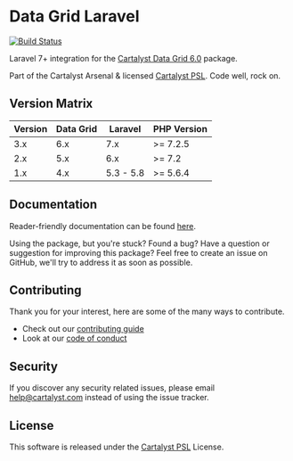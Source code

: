 # Data Grid Laravel

[![Build Status][icon-travis]][link-travis]

Laravel 7+ integration for the [Cartalyst Data Grid 6.0](https://cartalyst.com/manual/data-grid/6.0) package.

Part of the Cartalyst Arsenal & licensed [Cartalyst PSL](LICENSE). Code well, rock on.

## Version Matrix

Version | Data Grid | Laravel   | PHP Version
------- | --------- | --------- | ------------
3.x     | 6.x       | 7.x       | >= 7.2.5
2.x     | 5.x       | 6.x       | >= 7.2
1.x     | 4.x       | 5.3 - 5.8 | >= 5.6.4

## Documentation

Reader-friendly documentation can be found [here][link-docs].

Using the package, but you're stuck? Found a bug? Have a question or suggestion for improving this package? Feel free to create an issue on GitHub, we'll try to address it as soon as possible.

## Contributing

Thank you for your interest, here are some of the many ways to contribute.

- Check out our [contributing guide](/.github/CONTRIBUTING.md)
- Look at our [code of conduct](/.github/CODE_OF_CONDUCT.md)

## Security

If you discover any security related issues, please email help@cartalyst.com instead of using the issue tracker.

## License

This software is released under the [Cartalyst PSL](LICENSE) License.

[link-docs]:   https://cartalyst.com/manual/data-grid-laravel
[link-travis]: https://travis-ci.com/cartalyst/data-grid-laravel

[icon-travis]: https://travis-ci.com/cartalyst/data-grid-laravel.svg?token=LAut3LMbmBFi3T9j45FH&branch=3.x
